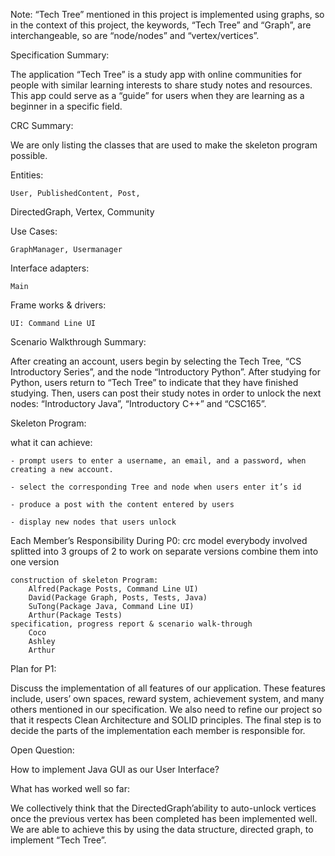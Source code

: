 Note: “Tech Tree” mentioned in this project is implemented using graphs, so in the context of this project, the keywords, “Tech Tree” and “Graph”, are interchangeable, so are “node/nodes” and “vertex/vertices”.

Specification Summary:

The application “Tech Tree” is a study app with online communities for people with similar learning interests to share study notes and resources. This app could serve as a “guide” for users when they are learning as a beginner in a specific field.

CRC Summary:

We are only listing the classes that are used to make the skeleton program possible.

Entities:

	User, PublishedContent, Post, 
DirectedGraph, Vertex, Community

Use Cases:

	GraphManager, Usermanager

Interface adapters:

	Main

Frame works & drivers:

	UI: Command Line UI

Scenario Walkthrough Summary:

After creating an account, users begin by selecting the Tech Tree, “CS Introductory Series”, and the node “Introductory Python”. After studying for Python, users return to “Tech Tree” to indicate that they have finished studying. Then, users can post their study notes in order to unlock the next nodes: “Introductory Java”, “Introductory C++” and “CSC165”.

Skeleton Program:

what it can achieve:

	- prompt users to enter a username, an email, and a password, when creating a new account.
	
	- select the corresponding Tree and node when users enter it’s id
	
	- produce a post with the content entered by users
	
	- display new nodes that users unlock
	
Each Member’s Responsibility During P0:
	crc model
		everybody involved
		splitted into 3 groups of 2 to work on separate versions
		combine them into one version

	construction of skeleton Program:
		Alfred(Package Posts, Command Line UI)
		David(Package Graph, Posts, Tests, Java)
		SuTong(Package Java, Command Line UI)
		Arthur(Package Tests)
	specification, progress report & scenario walk-through
		Coco
		Ashley
		Arthur

Plan for P1:

Discuss the implementation of all features of our application. These features include, users’ own spaces, reward system, achievement system, and many others mentioned in our specification. We also need to refine our project so that it respects Clean Architecture and SOLID principles. The final step is to decide the parts of the implementation each member is responsible for.

Open Question:

How to implement Java GUI as our User Interface?

What has worked well so far:

We collectively think that the DirectedGraph’ability to auto-unlock vertices once the previous vertex has been completed has been implemented well. We are able to achieve this by using the data structure, directed graph, to implement “Tech Tree”. 
